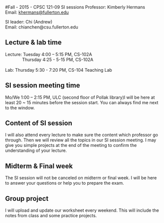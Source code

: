 #Fall - 2015 - CPSC 121-09 SI sessions
Professor: Kimberly Hermans 
<br>Email: khermans@fullerton.edu</br>
<p>SI leader: Chi (Andrew) 
<br>Email: chianchen@csu.fullerton.edu</br></p>


## Lecture & lab time ##
Lecture: Tuesday  4:00 – 5:15 PM, CS-102A
<br>&nbsp;&nbsp;&nbsp;&nbsp;&nbsp;&nbsp;&nbsp;&nbsp;&nbsp;&nbsp;&nbsp;&nbsp;&nbsp;&nbsp;Thursday 4:25 - 5-15 PM, CS-102A </br>
<br>Lab: Thursday 5:30 - 7:20 PM, CS-104 Teaching Lab<br>

## SI session meeting time ##
Mo/We 1:00 – 2:15 PM, ULC (second floor of Pollak library)I will be here at least 20 ~ 15 minutes before the session start. You can always find me next to the window.

## Content of SI session ##
I will also attend every lecture to make sure the content which professor go through. Then we will review all the topics in our SI session meeting. I may give you simple projects at the end of the meeting to confirm the understanding of your lecture. 

## Midterm & Final week ##
The SI session will not be canceled on midterm or final week. I will be here to answer your questions or help you to prepare the exam.

## Group project ##
I will upload and update our worksheet every weekend. This will include the notes from class and some practice projects.
